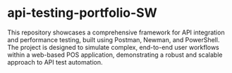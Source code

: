 # api-testing-portfolio-SW
This repository showcases a comprehensive framework for API integration and performance testing, built using Postman, Newman, and PowerShell. The project is designed to simulate complex, end-to-end user workflows within a web-based POS application, demonstrating a robust and scalable approach to API test automation.
